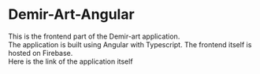 # Demir-Art-Angular

This is the frontend part of the Demir-art application.<br>
The application is built using Angular with Typescript. The frontend itself is hosted on Firebase.<br>
Here is the link of the application itself <a href="https://demirart-app.web.app"></a>
